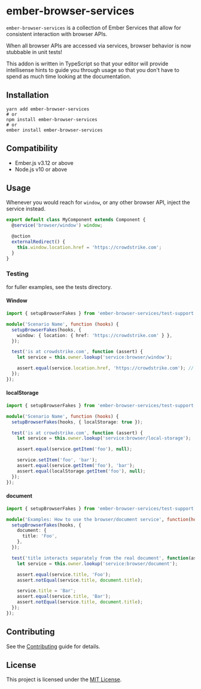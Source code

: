 # ember-browser-services

`ember-browser-services` is a collection of Ember Services that allow for
consistent interaction with browser APIs.

When all browser APIs are accessed via services, browser behavior is now
stubbable in unit tests!


This addon is written in TypeScript so that your editor will provide intellisense
hints to guide you through usage so that you don't have to spend as much time
looking at the documentation.


## Installation

```
yarn add ember-browser-services
# or
npm install ember-browser-services
# or
ember install ember-browser-services
```

## Compatibility

* Ember.js v3.12 or above
* Node.js v10 or above

## Usage

Whenever you would reach for `window`, or any other browser API, inject the
service instead.

```ts
export default class MyComponent extends Component {
  @service('browser/window') window;

  @action
  externalRedirect() {
    this.window.location.href = 'https://crowdstrike.com';
  }
}
```

### Testing

for fuller examples, see the tests directory.


#### Window
```ts
import { setupBrowserFakes } from 'ember-browser-services/test-support';

module('Scenario Name', function (hooks) {
  setupBrowserFakes(hooks, {
    window: { location: { href: 'https://crowdstrike.com' } },
  });

  test('is at crowdstrike.com', function (assert) {
    let service = this.owner.lookup('service:browser/window');

    assert.equal(service.location.href, 'https://crowdstrike.com'); // => succeeds
  });
});
```

#### localStorage
```ts
import { setupBrowserFakes } from 'ember-browser-services/test-support';

module('Scenario Name', function (hooks) {
  setupBrowserFakes(hooks, { localStorage: true });

  test('is at crowdstrike.com', function (assert) {
    let service = this.owner.lookup('service:browser/local-storage');

    assert.equal(service.getItem('foo'), null);

    service.setItem('foo', 'bar');
    assert.equal(service.getItem('foo'), 'bar');
    assert.equal(localStorage.getItem('foo'), null);
  });
});
```

#### document

```ts
import { setupBrowserFakes } from 'ember-browser-services/test-support';

module('Examples: How to use the browser/document service', function(hooks) {
  setupBrowserFakes(hooks, {
    document: {
      title: 'Foo',
    },
  });

  test('title interacts separately from the real document', function(assert) {
    let service = this.owner.lookup('service:browser/document');

    assert.equal(service.title, 'Foo');
    assert.notEqual(service.title, document.title);

    service.title = 'Bar';
    assert.equal(service.title, 'Bar');
    assert.notEqual(service.title, document.title);
  });
});
```

## Contributing

See the [Contributing](CONTRIBUTING.md) guide for details.


## License

This project is licensed under the [MIT License](LICENSE.md).
